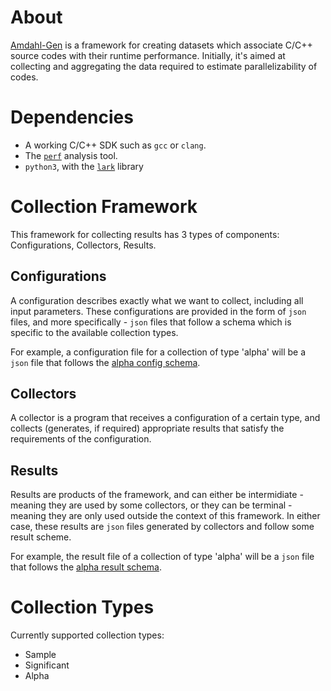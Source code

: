 # About
[Amdahl-Gen](https://github.com/yosefgoren/amdahl-gen.git) is a framework for creating datasets which associate C/C++ source codes with their runtime performance.
Initially, it's aimed at collecting and aggregating the data required to estimate parallelizability of codes.



# Dependencies
* A working C/C++ SDK such as `gcc` or `clang`.
* The [`perf`](https://perf.wiki.kernel.org/index.php/Tutorial) analysis tool.
* `python3`, with the [`lark`](https://lark-parser.readthedocs.io/en/stable/) library



# Collection Framework
This framework for collecting results has 3 types of components: Configurations, Collectors, Results.


## Configurations
A configuration describes exactly what we want to collect, including all input parameters.
These configurations are provided in the form of `json` files, and more specifically - `json`
files that follow a schema which is specific to the available collection types.

For example, a configuration file for a collection of type 'alpha' will be a `json` file that follows the [alpha config schema](schemas/alpha.config.schema.json).


## Collectors
A collector is a program that receives a configuration of a certain type, and collects (generates, if required) appropriate results
that satisfy the requirements of the configuration.


## Results
Results are products of the framework, and can either be intermidiate - meaning they are used by some collectors, or they can be terminal - meaning they are only used outside the context of this framework. In either case, these results are `json` files generated by collectors and follow some result scheme.

For example, the result file of a collection of type 'alpha' will be a `json` file that follows the [alpha result schema](schemas/alpha.result.schema.json).



# Collection Types
Currently supported collection types:
* Sample
* Significant
* Alpha